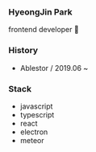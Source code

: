 ### HyeongJin Park
frontend developer 👋

### History
- Ablestor / 2019.06 ~

### Stack
- javascript
- typescript
- react
- electron
- meteor
